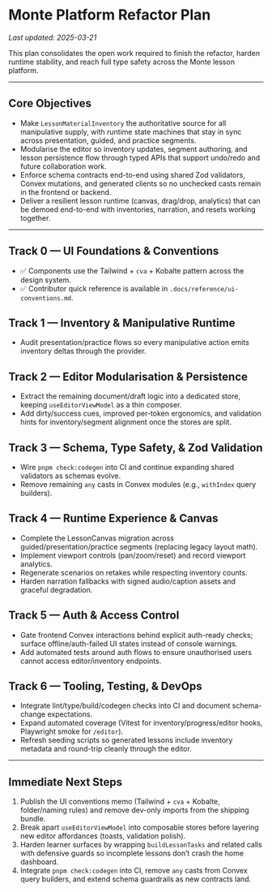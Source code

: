 # Monte Platform Refactor Plan

_Last updated: 2025-03-21_

This plan consolidates the open work required to finish the refactor, harden runtime stability, and reach full type safety across the Monte lesson platform.

---

## Core Objectives
- Make `LessonMaterialInventory` the authoritative source for all manipulative supply, with runtime state machines that stay in sync across presentation, guided, and practice segments.
- Modularise the editor so inventory updates, segment authoring, and lesson persistence flow through typed APIs that support undo/redo and future collaboration work.
- Enforce schema contracts end-to-end using shared Zod validators, Convex mutations, and generated clients so no unchecked casts remain in the frontend or backend.
- Deliver a resilient lesson runtime (canvas, drag/drop, analytics) that can be demoed end-to-end with inventories, narration, and resets working together.

---

## Track 0 — UI Foundations & Conventions
- ✅ Components use the Tailwind + `cva` + Kobalte pattern across the design system.
- ✅ Contributor quick reference is available in `.docs/reference/ui-conventions.md`.

## Track 1 — Inventory & Manipulative Runtime
- Audit presentation/practice flows so every manipulative action emits inventory deltas through the provider.

## Track 2 — Editor Modularisation & Persistence
- Extract the remaining document/draft logic into a dedicated store, keeping `useEditorViewModel` as a thin composer.
- Add dirty/success cues, improved per-token ergonomics, and validation hints for inventory/segment alignment once the stores are split.

## Track 3 — Schema, Type Safety, & Zod Validation
- Wire `pnpm check:codegen` into CI and continue expanding shared validators as schemas evolve.
- Remove remaining `any` casts in Convex modules (e.g., `withIndex` query builders).

## Track 4 — Runtime Experience & Canvas
- Complete the LessonCanvas migration across guided/presentation/practice segments (replacing legacy layout math).
- Implement viewport controls (pan/zoom/reset) and record viewport analytics.
- Regenerate scenarios on retakes while respecting inventory counts.
- Harden narration fallbacks with signed audio/caption assets and graceful degradation.

## Track 5 — Auth & Access Control
- Gate frontend Convex interactions behind explicit auth-ready checks; surface offline/auth-failed UI states instead of console warnings.
- Add automated tests around auth flows to ensure unauthorised users cannot access editor/inventory endpoints.

## Track 6 — Tooling, Testing, & DevOps
- Integrate lint/type/build/codegen checks into CI and document schema-change expectations.
- Expand automated coverage (Vitest for inventory/progress/editor hooks, Playwright smoke for `/editor`).
- Refresh seeding scripts so generated lessons include inventory metadata and round-trip cleanly through the editor.

---

## Immediate Next Steps
1. Publish the UI conventions memo (Tailwind + `cva` + Kobalte, folder/naming rules) and remove dev-only imports from the shipping bundle.
2. Break apart `useEditorViewModel` into composable stores before layering new editor affordances (toasts, validation polish).
3. Harden learner surfaces by wrapping `buildLessonTasks` and related calls with defensive guards so incomplete lessons don’t crash the home dashboard.
4. Integrate `pnpm check:codegen` into CI, remove `any` casts from Convex query builders, and extend schema guardrails as new contracts land.
